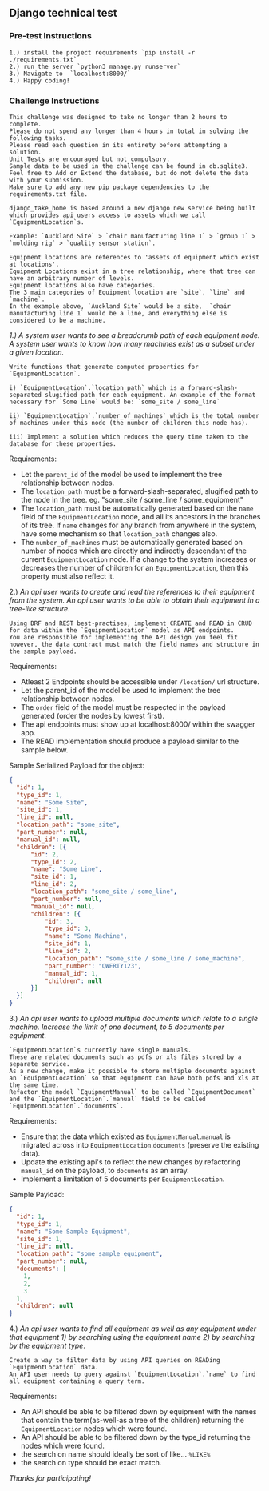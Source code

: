 ## Django technical test

### Pre-test Instructions

```
1.) install the project requirements `pip install -r ./requirements.txt`
2.) run the server `python3 manage.py runserver`
3.) Navigate to  `localhost:8000/`
4.) Happy coding!
```

### Challenge Instructions
```
This challenge was designed to take no longer than 2 hours to complete. 
Please do not spend any longer than 4 hours in total in solving the following tasks. 
Please read each question in its entirety before attempting a solution.
Unit Tests are encouraged but not compulsory.
Sample data to be used in the challenge can be found in db.sqlite3. 
Feel free to Add or Extend the database, but do not delete the data with your submission.
Make sure to add any new pip package dependencies to the requirements.txt file.
```

```
django_take_home is based around a new django new service being built which provides api users access to assets which we call `EquipmentLocation`s. 

Example: `Auckland Site` > `chair manufacturing line 1` > `group 1` > `molding rig` > `quality sensor station`. 

Equipment locations are references to 'assets of equipment which exist at locations'. 
Equipment Locations exist in a tree relationship, where that tree can have an arbitrary number of levels. 
Equipment locations also have categories. 
The 3 main categories of Equipment location are `site`, `line` and `machine`. 
In the example above, `Auckland Site` would be a site,  `chair manufacturing line 1` would be a line, and everything else is considered to be a machine.
 ```

_1.) A system user wants to see a breadcrumb path of each equipment node. A system user wants to know how many machines exist as a subset under a given location._

    Write functions that generate computed properties for `EquipmentLocation`.

    i) `EquipmentLocation`.`location_path` which is a forward-slash-separated slugified path for each equipment. An example of the format necessary for `Some Line` would be: `some_site / some_line`
        
    ii) `EquipmentLocation`.`number_of_machines` which is the total number of machines under this node (the number of children this node has).
    
    iii) Implement a solution which reduces the query time taken to the database for these properties.
     
Requirements:
* Let the `parent_id` of the model be used to implement the tree relationship between nodes. 
* The `location_path` must be a forward-slash-separated, slugified path to the node in the tree. eg. "some_site / some_line / some_equipment"
* The `location_path` must be automatically generated based on the `name` field of the `EquipmentLocation` node, and all its ancestors in the branches of its tree. If `name` changes for any branch from anywhere in the system, have some mechanism so that `location_path` changes also.
* The `number_of_machines` must be automatically generated based on number of nodes which are directly and indirectly descendant of the current `EquipmentLocation` node. If a change to the system increases or decreases the number of children for an `EquipmentLocation`, then this property must also reflect it.

2.) _An api user wants to create and read the references to their equipment from the system. An api user wants to be able to obtain their equipment in a tree-like structure._

    Using DRF and REST best-practises, implement CREATE and READ in CRUD for data within the `EquipmentLocation` model as API endpoints. 
    You are responsible for implementing the API design you feel fit however, the data contract must match the field names and structure in the sample payload.  
    
Requirements:
* Atleast 2 Endpoints should be accessible under `/location/` url structure.
* Let the parent_id of the model be used to implement the tree relationship between nodes.
* The `order` field of the model must be respected in the payload generated (order the nodes by lowest first).
* The api endpoints must show up at localhost:8000/ within the swagger app.
* The READ implementation should produce a payload similar to the sample below.

Sample Serialized Payload for the object:
```json
{
  "id": 1,
  "type_id": 1,
  "name": "Some Site",
  "site_id": 1,
  "line_id": null,
  "location_path": "some_site",
  "part_number": null,
  "manual_id": null,
  "children": [{
      "id": 2,
      "type_id": 2,
      "name": "Some Line",
      "site_id": 1,
      "line_id": 2,
      "location_path": "some_site / some_line",
      "part_number": null,
      "manual_id": null,
      "children": [{
          "id": 3,
          "type_id": 3,
          "name": "Some Machine",
          "site_id": 1,
          "line_id": 2,
          "location_path": "some_site / some_line / some_machine",
          "part_number": "QWERTY123",
          "manual_id": 1,
          "children": null      
      }]  
  }] 
}

```

3.) _An api user wants to upload multiple documents which relate to a single machine. Increase the limit of one document, to 5 documents per equipment_. 


    `EquipmentLocation`s currently have single manuals. 
    These are related documents such as pdfs or xls files stored by a separate service. 
    As a new change, make it possible to store multiple documents against an `EquipmentLocation` so that equipment can have both pdfs and xls at the same time. 
    Refactor the model `EquipmentManual` to be called `EquipmentDocument` and the `EquipmentLocation`.`manual` field to be called `EquipmentLocation`.`documents`.
    
Requirements: 
* Ensure that the data which existed as `EquipmentManual`.`manual` is migrated across into `EquipmentLocation`.`documents` (preserve the existing data).
* Update the existing api's to reflect the new changes by refactoring `manual_id` on the payload, to `documents` as an array.
* Implement a limitation of 5 documents per `EquipmentLocation`.

Sample Payload:
```json
{
  "id": 1,
  "type_id": 1,
  "name": "Some Sample Equipment",
  "site_id": 1,
  "line_id": null,
  "location_path": "some_sample_equipment",
  "part_number": null,
  "documents": [
    1,
    2,
    3
  ],
  "children": null
}
```

4.) _An api user wants to find all equipment as well as any equipment under that equipment 1) by searching using the equipment name 2) by searching by the equipment type_. 

    Create a way to filter data by using API queries on READing `EquipmentLocation` data. 
    An API user needs to query against `EquipmentLocation`.`name` to find all equipment containing a query term. 

Requirements:
* An API should be able to be filtered down by equipment with the names that contain the term(as-well-as a tree of the children) returning the `EquipmentLocation` nodes which were found.
* An API should be  able to be filtered down by the type_id returning the nodes which were found.
* the search on name should ideally be sort of like... `%LIKE%`
* the search on type should be exact match. 

_Thanks for participating!_
